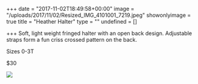 +++
date = "2017-11-02T18:49:58+00:00"
image = "/uploads/2017/11/02/Resized_IMG_4101001_7219.jpeg"
showonlyimage = true
title = "Heather Halter"
type = ""
undefined = []

+++
Soft, light weight fringed halter with an open back design. Adjustable straps form a fun criss crossed pattern on the back.

Sizes 0-3T

$30

![](/uploads/2017/11/02/Resized_IMG_4101001_7219.jpeg)
